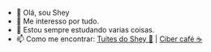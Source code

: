 - 👋 Olá, sou Shey
- 👀 Me interesso por tudo.
- 🌱 Estou sempre estudando varias coisas.
- 📫 Como me encontrar: [Tuítes do Shey 🐤](https://twitter.com/SheyEvo)  |  [Ciber café ☕](https://discord.gg/zvbNDuZ6xj)
